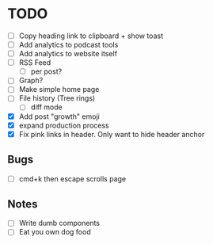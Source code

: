 # TODO

- [ ] Copy heading link to clipboard + show toast
- [ ] Add analytics to podcast tools
- [ ] Add analytics to website itself
- [ ] RSS Feed
  - [ ]  per post?
- [ ] Graph?
- [ ] Make simple home page
- [ ] File history (Tree rings)
  - [ ]  diff mode
- [x] Add post "growth" emoji
- [x] expand production process
- [x] Fix pink links in header. Only want to hide header anchor

## Bugs

- [ ] cmd+k then escape scrolls page

## Notes

- [ ] Write dumb components
- [ ] Eat you own dog food

